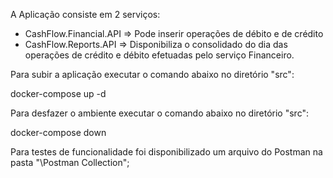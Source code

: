 A Aplicação consiste em 2 serviços:

- CashFlow.Financial.API => Pode inserir operações de débito e de crédito
- CashFlow.Reports.API => Disponibiliza o consolidado do dia das operações de crédito e débito efetuadas pelo serviço Financeiro.

Para subir a aplicação executar o comando abaixo no diretório "src":

docker-compose up -d

Para desfazer o ambiente executar o comando abaixo no diretório "src":

docker-compose down

Para testes de funcionalidade foi disponibilizado um arquivo do Postman na pasta "\Postman Collection";
